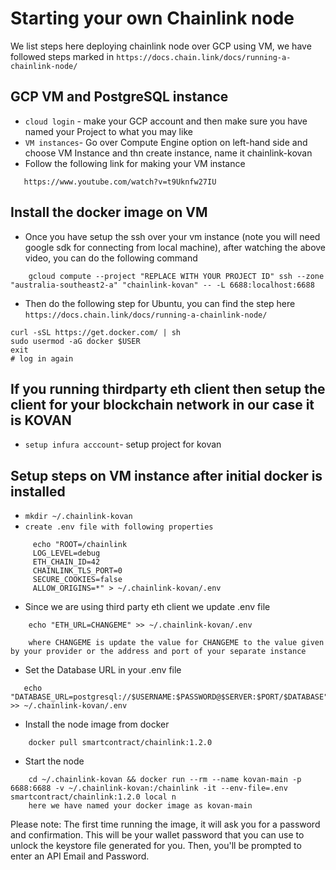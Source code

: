 # Starting your own Chainlink node

We list steps here deploying chainlink node over GCP using VM, we have followed steps marked in
`https://docs.chain.link/docs/running-a-chainlink-node/`

## GCP VM and PostgreSQL instance
- `cloud login` - make your GCP account and then make sure you have named your Project to what you may like
- `VM instances`- Go over Compute Engine option on left-hand side and choose VM Instance and thn create instance, name it chainlink-kovan
- Follow the following link for making your VM instance
```
   https://www.youtube.com/watch?v=t9Uknfw27IU
```

## Install the docker image on VM
- Once you have setup the ssh over your vm instance (note you will need google sdk for connecting from local machine), after watching the above video, you can do the following command
```
    gcloud compute --project "REPLACE WITH YOUR PROJECT ID" ssh --zone "australia-southeast2-a" "chainlink-kovan" -- -L 6688:localhost:6688
```
- Then do the following step for Ubuntu, you can find the step here `https://docs.chain.link/docs/running-a-chainlink-node/`
```
curl -sSL https://get.docker.com/ | sh
sudo usermod -aG docker $USER
exit
# log in again

```

## If you running thirdparty eth client then setup the client for your blockchain network in our case it is KOVAN
- `setup infura acccount`- setup project for kovan

## Setup steps on VM instance after initial docker is installed
- `mkdir ~/.chainlink-kovan`
- `create .env file with following properties`
```
     echo "ROOT=/chainlink 
     LOG_LEVEL=debug
     ETH_CHAIN_ID=42
     CHAINLINK_TLS_PORT=0
     SECURE_COOKIES=false
     ALLOW_ORIGINS=*" > ~/.chainlink-kovan/.env
  ```
- Since we are using third party eth client we update .env file 
```
    echo "ETH_URL=CHANGEME" >> ~/.chainlink-kovan/.env
    
    where CHANGEME is update the value for CHANGEME to the value given by your provider or the address and port of your separate instance
```
- Set the Database URL in your .env file
```
   echo "DATABASE_URL=postgresql://$USERNAME:$PASSWORD@$SERVER:$PORT/$DATABASE" >> ~/.chainlink-kovan/.env
```
- Install the node image from docker
```
    docker pull smartcontract/chainlink:1.2.0
```
- Start the node
```
    cd ~/.chainlink-kovan && docker run --rm --name kovan-main -p 6688:6688 -v ~/.chainlink-kovan:/chainlink -it --env-file=.env smartcontract/chainlink:1.2.0 local n
    here we have named your docker image as kovan-main
```
Please note: The first time running the image, it will ask you for a password and confirmation. This will be your wallet password that you can use to unlock the keystore file generated for you. Then, you'll be prompted to enter an API Email and Password.


